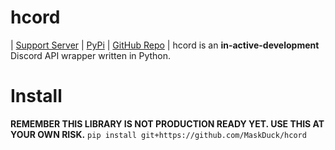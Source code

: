 # hcord
| [Support Server](https://discord.gg/weMcPBJV77) | [PyPi](https://pypi.org/hcord-py) | [GitHub Repo](https://github.com/MaskDuck/hcord) |
hcord is an **in-active-development** Discord API wrapper written in Python.

# Install
**REMEMBER THIS LIBRARY IS NOT PRODUCTION READY YET. USE THIS AT YOUR OWN RISK.**
`pip install git+https://github.com/MaskDuck/hcord`
